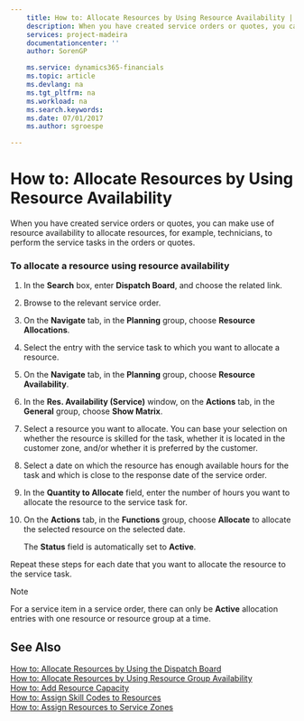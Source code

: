 ```yaml
---
    title: How to: Allocate Resources by Using Resource Availability | Microsoft Docs
    description: When you have created service orders or quotes, you can make use of resource availability to allocate resources, for example, technicians, to perform the service tasks in the orders or quotes.
    services: project-madeira
    documentationcenter: ''
    author: SorenGP

    ms.service: dynamics365-financials
    ms.topic: article
    ms.devlang: na
    ms.tgt_pltfrm: na
    ms.workload: na
    ms.search.keywords:
    ms.date: 07/01/2017
    ms.author: sgroespe

---
```

# How to: Allocate Resources by Using Resource Availability
When you have created service orders or quotes, you can make use of resource availability to allocate resources, for example, technicians, to perform the service tasks in the orders or quotes.  
  
### To allocate a resource using resource availability  
  
1.  In the **Search** box, enter **Dispatch Board**, and choose the related link.  
  
2.  Browse to the relevant service order.  
  
3.  On the **Navigate** tab, in the **Planning** group, choose **Resource Allocations**.  
  
4.  Select the entry with the service task to which you want to allocate a resource.  
  
5.  On the **Navigate** tab, in the **Planning** group, choose **Resource Availability**.  
  
6.  In the **Res. Availability (Service)** window, on the **Actions** tab, in the **General** group, choose **Show Matrix**.  
  
7.  Select a resource you want to allocate. You can base your selection on whether the resource is skilled for the task, whether it is located in the customer zone, and/or whether it is preferred by the customer.  
  
8.  Select a date on which the resource has enough available hours for the task and which is close to the response date of the service order.  
  
9. In the **Quantity to Allocate** field, enter the number of hours you want to allocate the resource to the service task for.  
  
10. On the **Actions** tab, in the **Functions** group, choose **Allocate** to allocate the selected resource on the selected date.  
  
     The **Status** field is automatically set to **Active**.  
  
 Repeat these steps for each date that you want to allocate the resource to the service task.  
  
> [!NOTE]  
>  For a service item in a service order, there can only be **Active** allocation entries with one resource or resource group at a time.  
  
## See Also  
 [How to: Allocate Resources by Using the Dispatch Board](../how-to-allocate-resources-by-using-the-dispatch-board.md)   
 [How to: Allocate Resources by Using Resource Group Availability](../how-to-allocate-resources-by-using-resource-group-availability.md)   
 [How to: Add Resource Capacity](../how-to-add-resource-capacity.md)   
 [How to: Assign Skill Codes to Resources](../how-to-assign-skill-codes-to-resources.md)   
 [How to: Assign Resources to Service Zones](../how-to-assign-resources-to-service-zones.md)